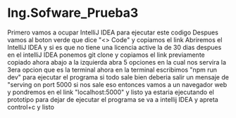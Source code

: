 # Ing.Sofware_Prueba3
Primero vamos a ocupar IntelliJ IDEA para ejecutar este codigo
Despues vamos al boton verde que dice "<> Code" y copiamos el link 
Abriremos el IntelliJ IDEA y si es que no tiene una licencia active la de 30 dias
despues en el intelliJ IDEA ponemos git clone y copiamos el link previamente copiado
ahora abajo a la izquierda abra 5 opciones en la cual nos servira la 3era opcion que es la terminal
ahora en la terminal escribimos "npm run dev" para ejecutar el programa
si todo sale bien deberia salir un mensaje de "serving on port 5000
si nos sale eso entonces vamos a un navegador web y pondremos en el link "localhost:5000" y listo ya estaria ejecutando el prototipo
para dejar de ejecutar el programa se va a intellij IDEA y apreta control+c y listo

